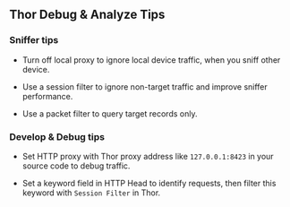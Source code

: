 ## Thor Debug & Analyze Tips


### Sniffer tips

* Turn off local proxy to ignore local device traffic, when you sniff other device.

* Use a session filter to ignore non-target traffic and improve sniffer performance.

* Use a packet filter to query target records only.


### Develop & Debug tips

* Set HTTP proxy with Thor proxy address like `127.0.0.1:8423` in your source code to debug traffic.

* Set a keyword field in HTTP Head to identify requests, then filter this keyword with `Session Filter` in Thor.

